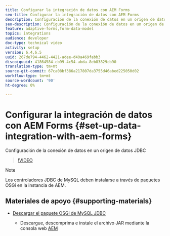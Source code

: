 ```yaml
---
title: Configurar la integración de datos con AEM Forms
seo-title: Configurar la integración de datos con AEM Forms
description: Configuración de la conexión de datos en un origen de datos JDBC
seo-description: Configuración de la conexión de datos en un origen de datos JDBC
feature: adaptive-forms,form-data-model
topics: integrations
audience: developer
doc-type: technical video
activity: setup
version: 6.4,6.5
uuid: 267de794-4462-4421-adee-d40a469fabb3
discoiquuid: 41864584-cb99-4c54-abda-8eb83829cb90
translation-type: tm+mt
source-git-commit: 67ca08bf386a217807da3755d46abed225050d02
workflow-type: tm+mt
source-wordcount: '90'
ht-degree: 0%

---
```



# Configurar la integración de datos con AEM Forms {#set-up-data-integration-with-aem-forms}

Configuración de la conexión de datos en un origen de datos JDBC

>[!VIDEO](https://video.tv.adobe.com/v/17724/?quality=9&learn=on)

>[!NOTE]
>
>Los controladores JDBC de MySQL deben instalarse a través de paquetes OSGi en la instancia de AEM.

## Materiales de apoyo {#supporting-materials}

* [Descargar el paquete OSGi de MySQL JDBC](https://dev.mysql.com/downloads/connector/j/)

   * Descargue, descomprima e instale el archivo JAR mediante la consola web [AEM](http://localhost:4502/system/console/bundles)

